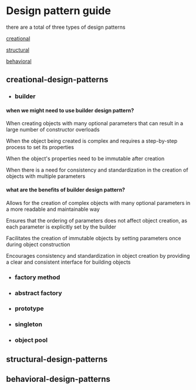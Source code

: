 # Design pattern guide

there are a total of three types of design patterns

[creational](#creational-design-patterns)

[structural](#structural-design-patterns)

[behavioral](#behavioral-design-patterns)

## creational-design-patterns

+ ### builder

#### when we might need to use builder design pattern?
When creating objects with many optional parameters that can result in a large number of constructor overloads

When the object being created is complex and requires a step-by-step process to set its properties

When the object's properties need to be immutable after creation

When there is a need for consistency and standardization in the creation of objects with multiple parameters

#### what are the benefits of builder design pattern?

Allows for the creation of complex objects with many optional parameters in a more readable and maintainable way

Ensures that the ordering of parameters does not affect object creation, as each parameter is explicitly set by the builder

Facilitates the creation of immutable objects by setting parameters once during object construction

Encourages consistency and standardization in object creation by providing a clear and consistent interface for building objects

+ ### factory method

+ ### abstract factory

+ ### prototype

+ ### singleton

+ ### object pool

## structural-design-patterns

## behavioral-design-patterns

